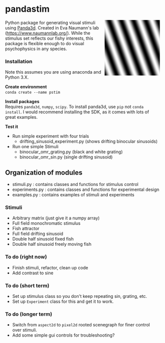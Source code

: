 # pandastim
<img style="float: right;width: 180px;" src=".\images\omr_sin_example.png ">

Python package for generating visual stimuli using [Panda3d](https://www.panda3d.org/). Created in Eva Naumann's lab (https://www.naumannlab.org/).  While the stimulus set reflects our fishy interests, this package is flexible enough to do visual psychophysics in any species.

### Installation
Note this assumes you are using anaconda and Python 3.X.

**Create environment**    
`conda create --name pstim`

**Install packages**    
Requires `panda3d`, `numpy`, `scipy`.
To install panda3d, use `pip` not `conda install`. I would recommend installing the SDK, as it comes with lots of great examples.

**Test it**
- Run simple experiment with four trials
  - drifting_sinusoid_experiment.py (shows drifting binocular sinusoids)
- Run one simple Stimuli
  - binocular_omr_grating.py  (black and white grating)
  - binocular_omr_sin.py  (single drifting sinusoid)

## Organization of modules
- stimuli.py : contains classes and functions for stimulus control
- experiments.py : contains classes and functions for experimental design
- examples.py : contains examples of stimuli and experiments

### Stimuli
- Arbitrary matrix (just give it a numpy array)
- Full field monochromatic stimulus
- Fish attractor
- Full field drifting sinusoid
- Double half sinusoid fixed fish  
- Double half sinusoid freely moving fish

### To do (right now)
- Finish stimuli, refactor, clean up code
- Add contrast to sine

### To do (short term)
- Set up stimulus class so you don't keep repeating sin, grating, etc.
- Set up `Experiment` class for this and get it to work.

### To do (longer term)
- Switch from `aspect2d` to `pixel2d` rooted scenegraph for finer control over stimuli.
- Add some simple gui controls for troubleshooting?
